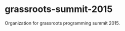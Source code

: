 grassroots-summit-2015
======================

Organization for grassroots programming summit 2015.
